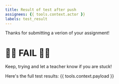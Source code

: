 ```yaml
---
title: Result of test after push
assignees: {{ tools.context.actor }}
labels: test_result
---
```

Thanks for submitting a verion of your assignment!

# 🤦‍♀️ FAIL 🤦‍♂️

Keep, trying and let a teacher know if you are stuck!


Here's the full test results:
{{ tools.context.payload }}
